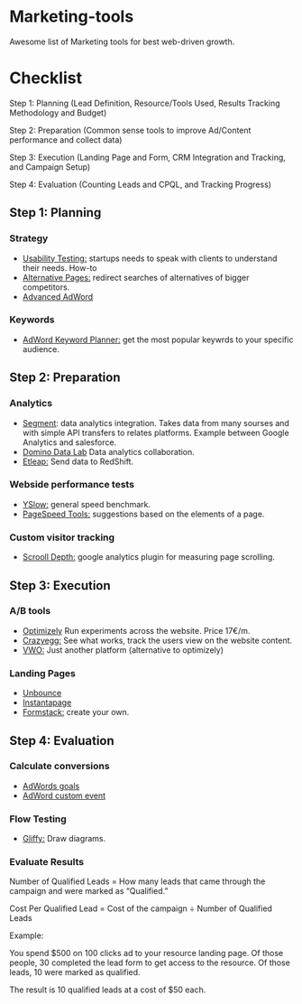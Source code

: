 # Marketing-tools

Awesome list of Marketing tools for best web-driven growth.

# Checklist

<p> Step 1: Planning (Lead Definition, Resource/Tools Used, Results Tracking Methodology and Budget) </p>
<p> Step 2: Preparation (Common sense tools to improve Ad/Content performance and collect data) </p>
<p> Step 3: Execution (Landing Page and Form, CRM Integration and Tracking, and Campaign Setup) </p>
<p> Step 4: Evaluation (Counting Leads and CPQL, and Tracking Progress) </p>

## Step 1: Planning

### Strategy

- <a href="https://www.gkogan.co/blog/usability-testing-case-study/">Usability Testing:</a> startups needs to speak with clients to understand their needs. How-to
- <a href="https://www.gkogan.co/blog/alternative-pages/">Alternative Pages:</a> redirect searches of alternatives of bigger competitors.
- <a href="https://support.google.com/analytics/answer/1033863?hl=en">Advanced AdWord</a>

### Keywords

- <a href="https://adwords.google.com/home/tools/keyword-planner/">AdWord Keyword Planner:</a> get the most popular keywrds to your specific audience.

## Step 2: Preparation

### Analytics

- <a href="www.segment.com">Segment</a>: data analytics integration. Takes data from many sourses and with simple API transfers to relates platforms. Example between Google Analytics and salesforce.
- <a href="dominodatalab.com">Domino Data Lab</a> Data analytics collaboration.
- <a href="etleap.com">Etleap:</a> Send data to RedShift.

### Webside performance tests

- <a href="http://yslow.org/">YSlow:</a> general speed benchmark.
- <a href="https://developers.google.com/speed/pagespeed/insights/">PageSpeed Tools:</a> suggestions based on the elements of a page.

### Custom visitor tracking

- <a href="scrolldepth.parsnip.io">Scrooll Depth:</a> google analytics plugin for measuring page scrolling.

## Step 3: Execution

### A/B tools

- <a href="optimizely.com">Optimizely</a> Run experiments across the website. Price 17€/m.
- <a href="https://www.crazyegg.com/">Crazyegg:</a> See what works, track the users view on the website content.
- <a href="https://vwo.com/">VWO:</a> Just another platform (alternative to optimizely)

### Landing Pages

- <a href="https://unbounce.com/">Unbounce</a>
- <a href="https://instapage.com/">Instantapage</a>
- <a href="https://www.formstack.com/">Formstack:</a> create your own.

## Step 4: Evaluation

### Calculate conversions

- <a href="https://support.google.com/analytics/answer/1032415?hl=en">AdWords goals</a>
- <a href="https://support.google.com/analytics/answer/1033068">AdWord custom event</a>

### Flow Testing

- <a href="https://www.gliffy.com/">Gliffy:</a> Draw diagrams.

### Evaluate Results

Number of Qualified Leads = How many leads that came through the campaign and were marked as “Qualified.”

Cost Per Qualified Lead = Cost of the campaign ÷ Number of Qualified Leads

Example:

You spend $500 on 100 clicks ad to your resource landing page. Of those people, 30 completed the lead form to get access to the resource. Of those leads, 10 were marked as qualified.

The result is 10 qualified leads at a cost of $50 each.
